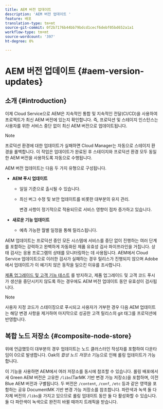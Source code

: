 ```yaml
---
title: AEM 버전 업데이트
description: 'AEM 버전 업데이트 '
feature: 배포
translation-type: tm+mt
source-git-commit: 0f2b7176b44bb79bdcd1cecf6debf05bd652a1a1
workflow-type: tm+mt
source-wordcount: '397'
ht-degree: 0%

---
```



# AEM 버전 업데이트 {#aem-version-updates}

## 소개 {#introduction}

이제 Cloud Service으로 AEM은 지속적인 통합 및 지속적인 전달(CI/CD)을 사용하여 프로젝트가 최신 AEM 버전에 있는지 확인합니다. 즉, 프로덕션 및 스테이지 인스턴스는 사용자를 위한 서비스 중단 없이 최신 AEM 버전으로 업데이트됩니다.

>[!NOTE]
>프로덕션 환경에 대한 업데이트가 실패하면 Cloud Manager는 자동으로 스테이지 환경을 롤백합니다. 이 작업은 업데이트가 완료된 후 스테이지와 프로덕션 환경 모두 동일한 AEM 버전을 사용하도록 자동으로 수행됩니다.

AEM 버전 업데이트는 다음 두 가지 유형으로 구성됩니다.

* **AEM 푸시 업데이트**

   * 일일 기준으로 출시될 수 있습니다.

   * 최신 버그 수정 및 보안 업데이트를 비롯한 대부분의 유지 관리.

      변경 사항이 정기적으로 적용되므로 서비스 영향이 점차 증가하고 있습니다.

* **새로운 기능 업데이트**

   * 예측 가능한 월별 일정을 통해 릴리스됩니다.

AEM 업데이트는 프로덕션 중인 모든 시스템에 서비스를 중단 없이 진행하는 여러 단계를 포함하는 강력하고 완벽하게 자동화된 제품 유효성 검사 파이프라인을 거칩니다. 상태 검사는 응용 프로그램의 상태를 모니터링하는 데 사용됩니다. AEM에서 Cloud Service 업데이트으로 이러한 검사가 실패하는 경우 릴리스가 진행되지 않으며 Adobe에서 업데이트가 이 예기치 않은 동작을 일으킨 이유를 조사합니다.

[제품 업그레이드 및 고객 기능 테스트](https://docs.adobe.com/content/help/en/experience-manager-cloud-service/implementing/developing/understand-test-results.html#functional-testing) 를 방지하고, 제품 업그레이드 및 고객 코드 푸시가 생산을 중단시키지 않도록 하는 경우에도 AEM 버전 업데이트 동안 유효성이 검사됩니다.

>[!NOTE]
>
>사용자 지정 코드가 스테이징으로 푸시되고 사용자가 거부한 경우 다음 AEM 업데이트는 해당 변경 사항을 제거하여 마지막으로 성공한 고객 릴리스의 git 태그를 프로덕션에 반영합니다.

## 복합 노드 저장소 {#composite-node-store}

위에 언급했듯이 대부분의 경우 업데이트는 노드 클러스터인 작성자를 포함하여 다운타임이 0으로 발생합니다. Oak의 *합성 노드 저장소* 기능으로 인해 롤링 업데이트가 가능합니다.

이 기능을 사용하면 AEM에서 여러 저장소를 동시에 참조할 수 있습니다. 롤링 배포에서 새 Green AEM 버전은 고유한 `/libs`(TarMK 기반 변경 가능 저장소)을 포함하며, 이전 Blue AEM 버전과 구별됩니다. 두 버전은 `/content`, `/conf`, `/etc` 등과 같은 영역을 포함하는 공유 DocumentMK 기반 변경 가능 저장소를 참조합니다. 파란색과 녹색 둘 다 자체 버전의 `/libs`을 가지고 있으므로 롤링 업데이트 동안 둘 다 활성화할 수 있습니다. 둘 다 파란색이 녹색으로 완전히 바뀔 때까지 트래픽을 받습니다.

